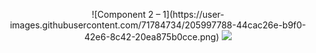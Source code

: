 <p align="center">
![Component 2 – 1](https://user-images.githubusercontent.com/71784734/205997788-44cac26e-b9f0-42e6-8c42-20ea875b0cce.png)
<img src="https://user-images.githubusercontent.com/71784734/205997788-44cac26e-b9f0-42e6-8c42-20ea875b0cce.png"/>
</p>
